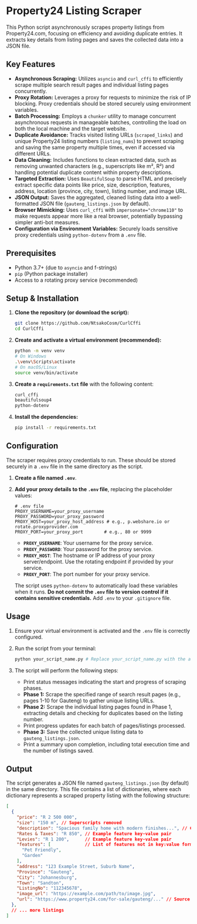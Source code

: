 # Property24 Listing Scraper

This Python script asynchronously scrapes property listings from Property24.com, focusing on efficiency and avoiding duplicate entries. It extracts key details from listing pages and saves the collected data into a JSON file.

## Key Features

*   **Asynchronous Scraping:** Utilizes `asyncio` and `curl_cffi` to efficiently scrape multiple search result pages and individual listing pages concurrently.
*   **Proxy Rotation:** Leverages a proxy for requests to minimize the risk of IP blocking. Proxy credentials should be stored securely using environment variables.
*   **Batch Processing:** Employs a `chunker` utility to manage concurrent asynchronous requests in manageable batches, controlling the load on both the local machine and the target website.
*   **Duplicate Avoidance:** Tracks visited listing URLs (`scraped_links`) and unique Property24 listing numbers (`listing_nums`) to prevent scraping and saving the same property multiple times, even if accessed via different URLs.
*   **Data Cleaning:** Includes functions to clean extracted data, such as removing unwanted characters (e.g., superscripts like m², R²) and handling potential duplicate content within property descriptions.
*   **Targeted Extraction:** Uses `BeautifulSoup` to parse HTML and precisely extract specific data points like price, size, description, features, address, location (province, city, town), listing number, and image URL.
*   **JSON Output:** Saves the aggregated, cleaned listing data into a well-formatted JSON file (`gauteng_listings.json` by default).
*   **Browser Mimicking:** Uses `curl_cffi` with `impersonate="chrome110"` to make requests appear more like a real browser, potentially bypassing simpler anti-bot measures.
*   **Configuration via Environment Variables:** Securely loads sensitive proxy credentials using `python-dotenv` from a `.env` file.

## Prerequisites

*   Python 3.7+ (due to `asyncio` and f-strings)
*   `pip` (Python package installer)
*   Access to a rotating proxy service (recommended)

## Setup & Installation

1.  **Clone the repository (or download the script):**
    ```bash
    git clone https://github.com/NtsakoCosm/CurlCffi
    cd CurlCffi
    ```

2.  **Create and activate a virtual environment (recommended):**
    ```bash
    python -m venv venv
    # On Windows
    .\venv\Scripts\activate
    # On macOS/Linux
    source venv/bin/activate
    ```

3.  **Create a `requirements.txt` file** with the following content:
    ```txt
    curl_cffi
    beautifulsoup4
    python-dotenv
    ```

4.  **Install the dependencies:**
    ```bash
    pip install -r requirements.txt
    ```

## Configuration

The scraper requires proxy credentials to run. These should be stored securely in a `.env` file in the same directory as the script.

1.  **Create a file named `.env`**.
2.  **Add your proxy details to the `.env` file**, replacing the placeholder values:

    ```dotenv
    # .env file
    PROXY_USERNAME=your_proxy_username
    PROXY_PASSWORD=your_proxy_password
    PROXY_HOST=your_proxy_host_address # e.g., p.webshare.io or rotate.proxyprovider.com
    PROXY_PORT=your_proxy_port        # e.g., 80 or 9999
    ```

    *   **`PROXY_USERNAME`**: Your username for the proxy service.
    *   **`PROXY_PASSWORD`**: Your password for the proxy service.
    *   **`PROXY_HOST`**: The hostname or IP address of your proxy server/endpoint. Use the rotating endpoint if provided by your service.
    *   **`PROXY_PORT`**: The port number for your proxy service.

    The script uses `python-dotenv` to automatically load these variables when it runs. **Do not commit the `.env` file to version control if it contains sensitive credentials.** Add `.env` to your `.gitignore` file.

## Usage

1.  Ensure your virtual environment is activated and the `.env` file is correctly configured.
2.  Run the script from your terminal:

    ```bash
    python your_script_name.py # Replace your_script_name.py with the actual filename
    ```

3.  The script will perform the following steps:
    *   Print status messages indicating the start and progress of scraping phases.
    *   **Phase 1:** Scrape the specified range of search result pages (e.g., pages 1-10 for Gauteng) to gather unique listing URLs.
    *   **Phase 2:** Scrape the individual listing pages found in Phase 1, extracting details and checking for duplicates based on the listing number.
    *   Print progress updates for each batch of pages/listings processed.
    *   **Phase 3:** Save the collected unique listing data to `gauteng_listings.json`.
    *   Print a summary upon completion, including total execution time and the number of listings saved.

## Output

The script generates a JSON file named `gauteng_listings.json` (by default) in the same directory. This file contains a list of dictionaries, where each dictionary represents a scraped property listing with the following structure:

```json
[
  {
    "price": "R 2 500 000",
    "size": "150 m", // Superscripts removed
    "description": "Spacious family home with modern finishes...", // Cleaned description
    "Rates & Taxes": "R 850", // Example feature key-value pair
    "Levies": "R 1 200",      // Example feature key-value pair
    "features": [             // List of features not in key:value format
      "Pet Friendly",
      "Garden"
    ],
    "address": "123 Example Street, Suburb Name",
    "Province": "Gauteng",
    "City": "Johannesburg",
    "Town": "Sandton",
    "ListingNo": "112345678",
    "image_url": "https://example.com/path/to/image.jpg",
    "url": "https://www.property24.com/for-sale/gauteng/..." // Source URL
  },
  // ... more listings
]
